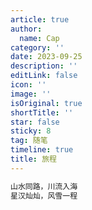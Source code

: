 ```yaml
---
article: true
author:
  name: Cap
category: ''
date: 2023-09-25
description: ''
editLink: false
icon: ''
image: ''
isOriginal: true
shortTitle: ''
star: false
sticky: 8
tag: 随笔
timeline: true
title: 旅程
---
```




```html
山水同路，川流入海
星汉灿灿，风雪一程
```
